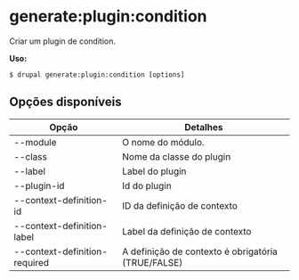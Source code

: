 # generate:plugin:condition
Criar um plugin de condition.

**Uso:**
```
$ drupal generate:plugin:condition [options]
```

## Opções disponíveis
Opção | Detalhes
-------|-------------
--module | O nome do módulo.
--class | Nome da classe do plugin
--label | Label do plugin
--plugin-id | Id do plugin
--context-definition-id | ID da definição de contexto
--context-definition-label | Label da definição de contexto
--context-definition-required | A definição de contexto é obrigatória (TRUE/FALSE)
